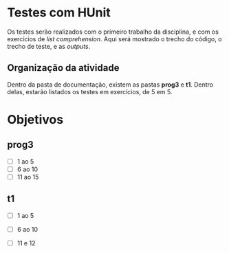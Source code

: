 # Testes com HUnit

Os testes serão realizados com o primeiro trabalho da disciplina, e com os exercícios de _list comprehension_. Aqui será mostrado o trecho do código, o trecho de teste, e as _outputs_.

## Organização da atividade

Dentro da pasta de documentação, existem as pastas **prog3** e **t1**. Dentro delas, estarão listados os testes em exercícios, de 5 em 5.

# Objetivos

## prog3
- [ ] 1 ao 5
- [ ] 6 ao 10
- [ ] 11 ao 15

## t1

- [ ] 1 ao 5
- [ ] 6 ao 10
- [ ] 11 e 12


